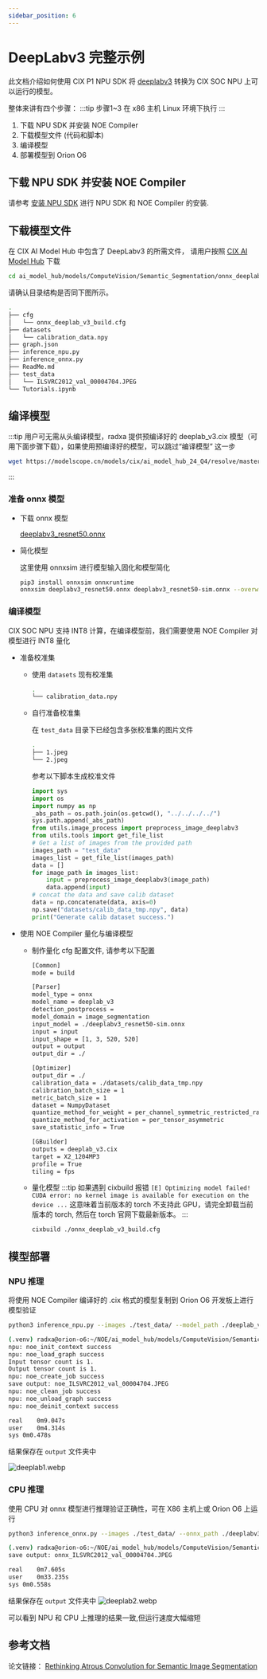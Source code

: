 ```yaml
---
sidebar_position: 6
---
```


# DeepLabv3 完整示例

此文档介绍如何使用 CIX P1 NPU SDK 将 [deeplabv3](https://pytorch.org/vision/main/models/generated/torchvision.models.segmentation.deeplabv3_resnet50.html) 转换为 CIX SOC NPU 上可以运行的模型。

整体来讲有四个步骤：
:::tip
步骤1~3 在 x86 主机 Linux 环境下执行
:::
1. 下载 NPU SDK 并安装 NOE Compiler
2. 下载模型文件 (代码和脚本)
3. 编译模型
4. 部署模型到 Orion O6

## 下载 NPU SDK 并安装 NOE Compiler

请参考 [安装 NPU SDK](./npu-introduction#npu-sdk-安装) 进行 NPU SDK 和 NOE Compiler 的安装.

## 下载模型文件

在 CIX AI Model Hub 中包含了 DeepLabv3 的所需文件， 请用户按照 [CIX AI Model Hub](./ai-hub#下载-cix-ai-model-hub) 下载

```bash
cd ai_model_hub/models/ComputeVision/Semantic_Segmentation/onnx_deeplab_v3
```

请确认目录结构是否同下图所示。

```bash
.
├── cfg
│   └── onnx_deeplab_v3_build.cfg
├── datasets
│   └── calibration_data.npy
├── graph.json
├── inference_npu.py
├── inference_onnx.py
├── ReadMe.md
├── test_data
│   └── ILSVRC2012_val_00004704.JPEG
└── Tutorials.ipynb
```

## 编译模型

:::tip
用户可无需从头编译模型，radxa 提供预编译好的 deeplab_v3.cix 模型（可用下面步骤下载），如果使用预编译好的模型，可以跳过“编译模型” 这一步
```bash
wget https://modelscope.cn/models/cix/ai_model_hub_24_Q4/resolve/master/models/ComputeVision/Semantic_Segmentation/onnx_deeplab_v3/deeplab_v3.cix
```
:::

### 准备 onnx 模型

- 下载 onnx 模型

  [deeplabv3_resnet50.onnx](https://modelscope.cn/models/cix/ai_model_hub_24_Q4/resolve/master/models/ComputeVision/Semantic_Segmentation/onnx_deeplab_v3/model/deeplabv3_resnet50.onnx)

- 简化模型

  这里使用 onnxsim 进行模型输入固化和模型简化

  ```bash
  pip3 install onnxsim onnxruntime
  onnxsim deeplabv3_resnet50.onnx deeplabv3_resnet50-sim.onnx --overwrite-input-shape 1,3,520,520
  ```

### 编译模型

CIX SOC NPU 支持 INT8 计算，在编译模型前，我们需要使用 NOE Compiler 对模型进行 INT8 量化

- 准备校准集

  - 使用 `datasets` 现有校准集

    ```bash
    .
    └── calibration_data.npy
    ```

  - 自行准备校准集

    在 `test_data` 目录下已经包含多张校准集的图片文件

    ```bash
    .
    ├── 1.jpeg
    └── 2.jpeg
    ```

    参考以下脚本生成校准文件

    ```python
    import sys
    import os
    import numpy as np
    _abs_path = os.path.join(os.getcwd(), "../../../../")
    sys.path.append(_abs_path)
    from utils.image_process import preprocess_image_deeplabv3
    from utils.tools import get_file_list
    # Get a list of images from the provided path
    images_path = "test_data"
    images_list = get_file_list(images_path)
    data = []
    for image_path in images_list:
        input = preprocess_image_deeplabv3(image_path)
        data.append(input)
    # concat the data and save calib dataset
    data = np.concatenate(data, axis=0)
    np.save("datasets/calib_data_tmp.npy", data)
    print("Generate calib dataset success.")
    ```

- 使用 NOE Compiler 量化与编译模型

  - 制作量化 cfg 配置文件, 请参考以下配置

    ```bash
    [Common]
    mode = build

    [Parser]
    model_type = onnx
    model_name = deeplab_v3
    detection_postprocess =
    model_domain = image_segmentation
    input_model = ./deeplabv3_resnet50-sim.onnx
    input = input
    input_shape = [1, 3, 520, 520]
    output = output
    output_dir = ./

    [Optimizer]
    output_dir = ./
    calibration_data = ./datasets/calib_data_tmp.npy
    calibration_batch_size = 1
    metric_batch_size = 1
    dataset = NumpyDataset
    quantize_method_for_weight = per_channel_symmetric_restricted_range
    quantize_method_for_activation = per_tensor_asymmetric
    save_statistic_info = True

    [GBuilder]
    outputs = deeplab_v3.cix
    target = X2_1204MP3
    profile = True
    tiling = fps
    ```

  - 量化模型
    :::tip
    如果遇到 cixbuild 报错 `[E] Optimizing model failed! CUDA error: no kernel image is available for execution on the device ...`
    这意味着当前版本的 torch 不支持此 GPU，请完全卸载当前版本的 torch, 然后在 torch 官网下载最新版本。
    :::
    ```bash
    cixbuild ./onnx_deeplab_v3_build.cfg
    ```

## 模型部署

### NPU 推理

将使用 NOE Compiler 编译好的 .cix 格式的模型复制到 Orion O6 开发板上进行模型验证

```bash
python3 inference_npu.py --images ./test_data/ --model_path ./deeplab_v3.ci
```

```bash
(.venv) radxa@orion-o6:~/NOE/ai_model_hub/models/ComputeVision/Semantic_Segmentation/onnx_deeplab_v3$ time python3 inference_npu.py --images ./test_data/ --model_path ./deeplab_v3.cix
npu: noe_init_context success
npu: noe_load_graph success
Input tensor count is 1.
Output tensor count is 1.
npu: noe_create_job success
save output: noe_ILSVRC2012_val_00004704.JPEG
npu: noe_clean_job success
npu: noe_unload_graph success
npu: noe_deinit_context success

real	0m9.047s
user	0m4.314s
sys	0m0.478s
```

结果保存在 `output` 文件夹中

![deeplab1.webp](/img/o6/deeplab1.webp)

### CPU 推理

使用 CPU 对 onnx 模型进行推理验证正确性，可在 X86 主机上或 Orion O6 上运行

```bash
python3 inference_onnx.py --images ./test_data/ --onnx_path ./deeplabv3_resnet50-sim.onnx
```

```bash
(.venv) radxa@orion-o6:~/NOE/ai_model_hub/models/ComputeVision/Semantic_Segmentation/onnx_deeplab_v3$ time python3 inference_onnx.py --images ./test_data/ --onnx_path ./deeplabv3_resnet50-sim.onnx
save output: onnx_ILSVRC2012_val_00004704.JPEG

real	0m7.605s
user	0m33.235s
sys	0m0.558s

```

结果保存在 `output` 文件夹中
![deeplab2.webp](/img/o6/deeplab2.webp)

可以看到 NPU 和 CPU 上推理的结果一致,但运行速度大幅缩短

## 参考文档

论文链接： [Rethinking Atrous Convolution for Semantic Image Segmentation](https://arxiv.org/abs/1706.05587)
